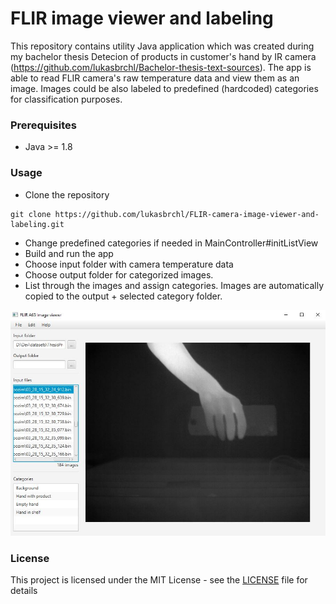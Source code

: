 # FLIR image viewer and labeling

This repository contains utility Java application which was created during my 
bachelor thesis Detecion of products in customer's hand by IR camera (https://github.com/lukasbrchl/Bachelor-thesis-text-sources).
The app is able to read FLIR camera's raw temperature data and view them as an image. 
Images could be also labeled to predefined (hardcoded) categories for classification purposes. 

### Prerequisites
* Java >= 1.8

### Usage
* Clone the repository
```
git clone https://github.com/lukasbrchl/FLIR-camera-image-viewer-and-labeling.git
```
* Change predefined categories if needed in MainController#initListView
* Build and run the app
* Choose input folder with camera temperature data
* Choose output folder for categorized images.
* List through the images and assign categories. Images are automatically copied to the output + selected category folder.

![app screen](screen.jpg) 

### License

This project is licensed under the MIT License - see the [LICENSE](LICENSE) file for details
